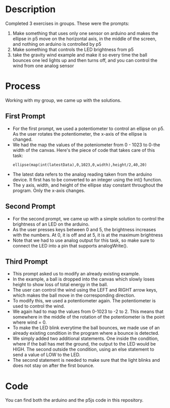 # Description
Completed 3 exercises in groups. These were the prompts:
<ol>
  <li>Make something that uses only one sensor on arduino and makes the ellipse in p5 move on the horizontal axis, in the middle of the screen, and nothing on arduino is controlled by p5 </li>
  <li>Make something that controls the LED brightness from p5</li>
  <li>take the gravity wind example and make it so every time the ball bounces one led lights up and then turns off, and you can control the wind from one analog sensor</li>
</ol>

# Process
Working with my group, we came up with the solutions.
## First Prompt
<ul>
  <li>For the first prompt, we used a potentiometer to control an ellipse on p5. As the user rotates the potentiometer, the x-axis of the ellipse is changed.</li>
  <li>We had the map the values of the poteniometer from 0 - 1023 to 0-the width of the canvas. Here's the piece of code that takes care of this task: </li>
  
  ````
  ellipse(map(int(latestData),0,1023,0,width),height/2,40,20)
  ````
  
  <li>The latest data refers to the analog reading taken from the arduino device. It first has to be converted to an integer using the int() function.</li>
  <li>The y axis, width, and height of the ellipse stay constant throughout the program. Only the x-axis changes.
</ul>

## Second Prompt
<ul>
  <li>For the second prompt, we came up with a simple solution to control the brightness of an LED on the arduino.</li>
  <li>As the user presses keys between 0 and 5, the brightness increases with the numbers. At 0, it is off and at 5, it is at the maximum brightness</li>
  <li>Note that we had to use analog output for this task, so make sure to connect the LED into a pin that supports analogWrite().</li>
</ul>

## Third Prompt
<ul>
  <li>This prompt asked us to modify an already existing example.</li>
  <li>In the example, a ball is dropped into the canvas which slowly loses height to show loss of total energy in the ball.</li>
  <li>The user can control the wind using the LEFT and RIGHT arrow keys, which makes the ball move in the corresponding direction.</li>
  <li>To modify this, we used a potentiometer again. The potentiometer is used to control the wind.</li>
  <li>We again had to map the values from 0-1023 to -2 to 2. This means that somewhere in the middle of the rotation of the potentiometer is the point where wind = 0.</li>
  <li>To make the LED blink everytime the ball bounces, we made use of an already existing condition in the program where a bounce is detected.</li>
  <li>We simply added two additional statements. One inside the condition, where if the ball has met the ground, the output to the LED would be HIGH. The second outside the condition, using an else statement to send a value of LOW to the LED.</li>
  <li>The second statement is needed to make sure that the light blinks and does not stay on after the first bounce.</li>
</ul>

# Code
You can find both the arduino and the p5js code in this repository.
    
